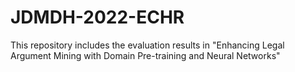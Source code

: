 # JDMDH-2022-ECHR

This repository includes the evaluation results in "Enhancing Legal Argument Mining with Domain Pre-training and Neural Networks"
